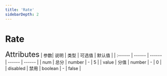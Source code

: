 ```yaml
---
title: 'Rate'
sidebarDepth: 2
---
```

# Rate

<ClientOnly>
  <zhui-rate/>
<font size=5>Attributes</font>
| 参数| 说明 | 类型 | 可选值 | 默认值 |
| :------ | ------ | ------ | ------ | ------ |
| num | 总分 | number | - | 5 |
| value | 分值 | number | - | 0 |
| disabled | 禁用 | boolean | - | false |
</ClientOnly>